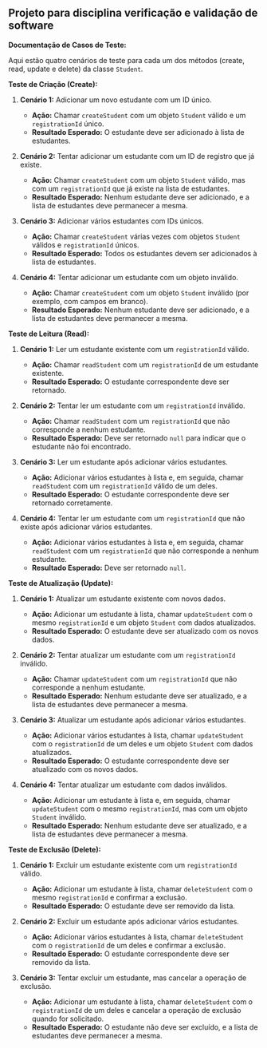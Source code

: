 ## Projeto para disciplina verificação e validação de software

**Documentação de Casos de Teste:**

Aqui estão quatro cenários de teste para cada um dos métodos (create, read, update e delete) da classe `Student`.

**Teste de Criação (Create):**
1. **Cenário 1:** Adicionar um novo estudante com um ID único.
    - **Ação:** Chamar `createStudent` com um objeto `Student` válido e um `registrationId` único.
    - **Resultado Esperado:** O estudante deve ser adicionado à lista de estudantes.

2. **Cenário 2:** Tentar adicionar um estudante com um ID de registro que já existe.
    - **Ação:** Chamar `createStudent` com um objeto `Student` válido, mas com um `registrationId` que já existe na lista de estudantes.
    - **Resultado Esperado:** Nenhum estudante deve ser adicionado, e a lista de estudantes deve permanecer a mesma.

3. **Cenário 3:** Adicionar vários estudantes com IDs únicos.
    - **Ação:** Chamar `createStudent` várias vezes com objetos `Student` válidos e `registrationId` únicos.
    - **Resultado Esperado:** Todos os estudantes devem ser adicionados à lista de estudantes.

4. **Cenário 4:** Tentar adicionar um estudante com um objeto inválido.
    - **Ação:** Chamar `createStudent` com um objeto `Student` inválido (por exemplo, com campos em branco).
    - **Resultado Esperado:** Nenhum estudante deve ser adicionado, e a lista de estudantes deve permanecer a mesma.

**Teste de Leitura (Read):**
1. **Cenário 1:** Ler um estudante existente com um `registrationId` válido.
    - **Ação:** Chamar `readStudent` com um `registrationId` de um estudante existente.
    - **Resultado Esperado:** O estudante correspondente deve ser retornado.

2. **Cenário 2:** Tentar ler um estudante com um `registrationId` inválido.
    - **Ação:** Chamar `readStudent` com um `registrationId` que não corresponde a nenhum estudante.
    - **Resultado Esperado:** Deve ser retornado `null` para indicar que o estudante não foi encontrado.

3. **Cenário 3:** Ler um estudante após adicionar vários estudantes.
    - **Ação:** Adicionar vários estudantes à lista e, em seguida, chamar `readStudent` com um `registrationId` válido de um deles.
    - **Resultado Esperado:** O estudante correspondente deve ser retornado corretamente.

4. **Cenário 4:** Tentar ler um estudante com um `registrationId` que não existe após adicionar vários estudantes.
    - **Ação:** Adicionar vários estudantes à lista e, em seguida, chamar `readStudent` com um `registrationId` que não corresponde a nenhum estudante.
    - **Resultado Esperado:** Deve ser retornado `null`.

**Teste de Atualização (Update):**
1. **Cenário 1:** Atualizar um estudante existente com novos dados.
    - **Ação:** Adicionar um estudante à lista, chamar `updateStudent` com o mesmo `registrationId` e um objeto `Student` com dados atualizados.
    - **Resultado Esperado:** O estudante deve ser atualizado com os novos dados.

2. **Cenário 2:** Tentar atualizar um estudante com um `registrationId` inválido.
    - **Ação:** Chamar `updateStudent` com um `registrationId` que não corresponde a nenhum estudante.
    - **Resultado Esperado:** Nenhum estudante deve ser atualizado, e a lista de estudantes deve permanecer a mesma.

3. **Cenário 3:** Atualizar um estudante após adicionar vários estudantes.
    - **Ação:** Adicionar vários estudantes à lista, chamar `updateStudent` com o `registrationId` de um deles e um objeto `Student` com dados atualizados.
    - **Resultado Esperado:** O estudante correspondente deve ser atualizado com os novos dados.

4. **Cenário 4:** Tentar atualizar um estudante com dados inválidos.
    - **Ação:** Adicionar um estudante à lista e, em seguida, chamar `updateStudent` com o mesmo `registrationId`, mas com um objeto `Student` inválido.
    - **Resultado Esperado:** Nenhum estudante deve ser atualizado, e a lista de estudantes deve permanecer a mesma.

**Teste de Exclusão (Delete):**
1. **Cenário 1:** Excluir um estudante existente com um `registrationId` válido.
    - **Ação:** Adicionar um estudante à lista, chamar `deleteStudent` com o mesmo `registrationId` e confirmar a exclusão.
    - **Resultado Esperado:** O estudante deve ser removido da lista.

3. **Cenário 2:** Excluir um estudante após adicionar vários estudantes.
    - **Ação:** Adicionar vários estudantes à lista, chamar `deleteStudent` com o `registrationId` de um deles e confirmar a exclusão.
    - **Resultado Esperado:** O estudante correspondente deve ser removido da lista.

4. **Cenário 3:** Tentar excluir um estudante, mas cancelar a operação de exclusão.
    - **Ação:** Adicionar um estudante à lista, chamar `deleteStudent` com o `registrationId` de um deles e cancelar a operação de exclusão quando for solicitado.
    - **Resultado Esperado:** O estudante não deve ser excluído, e a lista de estudantes deve permanecer a mesma.
